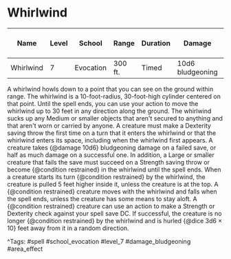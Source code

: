 # Whirlwind

| Name | Level | School | Range | Duration | Damage | Save DC & Type |
|------|-------|--------|-------|----------|--------|----------------|
| Whirlwind | 7 | Evocation | 300 ft. | Timed | 10d6 bludgeoning | - |

A whirlwind howls down to a point that you can see on the ground within range. The whirlwind is a 10-foot-radius, 30-foot-high cylinder centered on that point. Until the spell ends, you can use your action to move the whirlwind up to 30 feet in any direction along the ground. The whirlwind sucks up any Medium or smaller objects that aren't secured to anything and that aren't worn or carried by anyone. A creature must make a Dexterity saving throw the first time on a turn that it enters the whirlwind or that the whirlwind enters its space, including when the whirlwind first appears. A creature takes {@damage 10d6} bludgeoning damage on a failed save, or half as much damage on a successful one. In addition, a Large or smaller creature that fails the save must succeed on a Strength saving throw or become {@condition restrained} in the whirlwind until the spell ends. When a creature starts its turn {@condition restrained} by the whirlwind, the creature is pulled 5 feet higher inside it, unless the creature is at the top. A {@condition restrained} creature moves with the whirlwind and falls when the spell ends, unless the creature has some means to stay aloft. A {@condition restrained} creature can use an action to make a Strength or Dexterity check against your spell save DC. If successful, the creature is no longer {@condition restrained} by the whirlwind and is hurled {@dice 3d6 × 10} feet away from it in a random direction.

^Tags: #spell #school_evocation #level_7 #damage_bludgeoning #area_effect